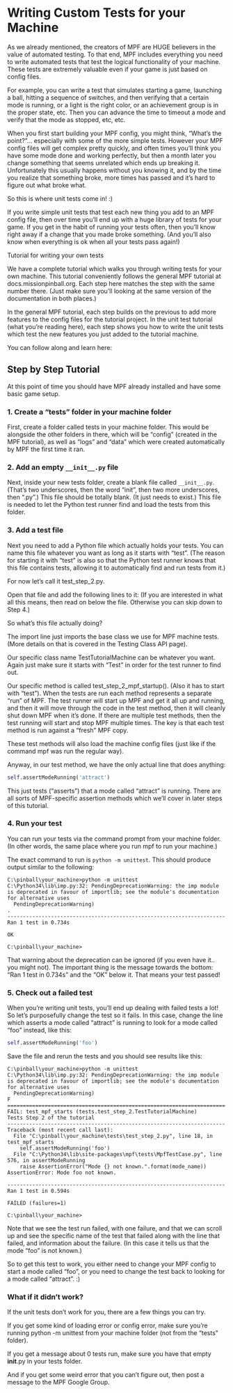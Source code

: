 
# Writing Custom Tests for your Machine

As we already mentioned, the creators of MPF are HUGE believers in the value of automated testing. To that end, MPF includes everything you need to write automated tests that test the logical functionality of your machine. These tests are extremely valuable even if your game is just based on config files.

For example, you can write a test that simulates starting a game, launching a ball, hitting a sequence of switches, and then verifying that a certain mode is running, or a light is the right color, or an achievement group is in the proper state, etc. Then you can advance the time to timeout a mode and verify that the mode as stopped, etc, etc.

When you first start building your MPF config, you might think, “What’s the point?”… especially with some of the more simple tests. However your MPF config files will get complex pretty quickly, and often times you’ll think you have some mode done and working perfectly, but then a month later you change something that seems unrelated which ends up breaking it. Unfortunately this usually happens without you knowing it, and by the time you realize that something broke, more times has passed and it’s hard to figure out what broke what.

So this is where unit tests come in! :)

If you write simple unit tests that test each new thing you add to an MPF config file, then over time you’ll end up with a huge library of tests for your game. If you get in the habit of running your tests often, then you’ll know right away if a change that you made broke something. (And you’ll also know when everything is ok when all your tests pass again!)

Tutorial for writing your own tests

We have a complete tutorial which walks you through writing tests for your own machine. This tutorial conveniently follows the general MPF tutorial at docs.missionpinball.org. Each step here matches the step with the same number there. (Just make sure you’ll looking at the same version of the documentation in both places.)

In the general MPF tutorial, each step builds on the previous to add more features to the config files for the tutorial project. In the unit test tutorial (what you’re reading here), each step shows you how to write the unit tests which test the new features you just added to the tutorial machine.

You can follow along and learn here:

## Step by Step Tutorial

At this point of time you should have MPF already installed and have some basic game setup.

### 1. Create a “tests” folder in your machine folder

First, create a folder called tests in your machine folder. This would be alongside the other folders in there, which will be “config” (created in the MPF tutorial), as well as “logs” and “data” which were created automatically by MPF the first time it ran.

### 2. Add an empty `__init__.py` file

Next, inside your new tests folder, create a blank file called `__init__.py`. (That’s two underscores, then the word “init”, then two more underscores, then “.py”.) This file should be totally blank. (It just needs to exist.) This file is needed to let the Python test runner find and load the tests from this folder.

### 3. Add a test file

Next you need to add a Python file which actually holds your tests. You can name this file whatever you want as long as it starts with “test”. (The reason for starting it with “test” is also so that the Python test runner knows that this file contains tests, allowing it to automatically find and run tests from it.)

For now let’s call it test_step_2.py.

Open that file and add the following lines to it: (If you are interested in what all this means, then read on below the file. Otherwise you can skip down to Step 4.)

So what’s this file actually doing?

The import line just imports the base class we use for MPF machine tests. (More details on that is covered in the Testing Class API page).

Our specific class name TestTutorialMachine can be whatever you want. Again just make sure it starts with “Test” in order for the test runner to find out.

Our specific method is called test_step_2_mpf_startup(). (Also it has to start with “test”). When the tests are run each method represents a separate “run” of MPF. The test runner will start up MPF and get it all up and running, and then it will move through the code in the test method, then it will cleanly shut down MPF when it’s done. If there are multiple test methods, then the test running will start and stop MPF multiple times. The key is that each test method is run against a “fresh” MPF copy.

These test methods will also load the machine config files (just like if the command mpf was run the regular way).

Anyway, in our test method, we have the only actual line that does anything:

``` python
self.assertModeRunning('attract')
```

This just tests (“asserts”) that a mode called “attract” is running. There are all sorts of MPF-specific assertion methods which we’ll cover in later steps of this tutorial.

### 4. Run your test

You can run your tests via the command prompt from your machine folder. (In other words, the same place where you run mpf to run your machine.)

The exact command to run is `python -m unittest`. This should produce output similar to the following:

``` console
C:\pinball\your_machine>python -m unittest
C:\Python34\lib\imp.py:32: PendingDeprecationWarning: the imp module is deprecated in favour of importlib; see the module's documentation for alternative uses
  PendingDeprecationWarning)
.
----------------------------------------------------------------------
Ran 1 test in 0.734s

OK

C:\pinball\your_machine>
```

That warning about the deprecation can be ignored (if you even have it.. you might not). The important thing is the message towards the bottom: “Ran 1 test in 0.734s” and the “OK” below it. That means your test passed!

### 5. Check out a failed test

When you’re writing unit tests, you’ll end up dealing with failed tests a lot! So let’s purposefully change the test so it fails. In this case, change the line which asserts a mode called “attract” is running to look for a mode called “foo” instead, like this:

``` python
self.assertModeRunning('foo')
```

Save the file and rerun the tests and you should see results like this:

``` console
C:\pinball\your_machine>python -m unittest
C:\Python34\lib\imp.py:32: PendingDeprecationWarning: the imp module is deprecated in favour of importlib; see the module's documentation for alternative uses
  PendingDeprecationWarning)
F
======================================================================
FAIL: test_mpf_starts (tests.test_step_2.TestTutorialMachine)
Tests Step 2 of the tutorial
----------------------------------------------------------------------
Traceback (most recent call last):
  File "C:\pinball\your_machine\tests\test_step_2.py", line 18, in test_mpf_starts
    self.assertModeRunning('foo')
  File "C:\Python34\lib\site-packages\mpf\tests\MpfTestCase.py", line 576, in assertModeRunning
    raise AssertionError("Mode {} not known.".format(mode_name))
AssertionError: Mode foo not known.

----------------------------------------------------------------------
Ran 1 test in 0.594s

FAILED (failures=1)

C:\pinball\your_machine>
```

Note that we see the test run failed, with one failure, and that we can scroll up and see the specific name of the test that failed along with the line that failed, and information about the failure. (In this case it tells us that the mode “foo” is not known.)

So to get this test to work, you either need to change your MPF config to start a mode called “foo”, or you need to change the test back to looking for a mode called “attract”. :)

### What if it didn’t work?

If the unit tests don’t work for you, there are a few things you can try.

If you get some kind of loading error or config error, make sure you’re running python -m unittest from your machine folder (not from the “tests” folder).

If you get a message about 0 tests run, make sure you have that empty __init__.py in your tests folder.

And if you get some weird error that you can’t figure out, then post a message to the MPF Google Group.


